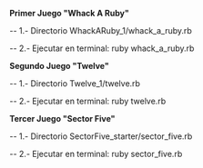******Primer Juego "Whack A Ruby"******

-- 1.- Directorio WhackARuby_1/whack_a_ruby.rb

-- 2.- Ejecutar en terminal: ruby whack_a_ruby.rb

******Segundo Juego "Twelve"******

-- 1.- Directorio Twelve_1/twelve.rb

-- 2.- Ejecutar en terminal: ruby twelve.rb

******Tercer Juego "Sector Five"******

-- 1.- Directorio SectorFive_starter/sector_five.rb

-- 2.- Ejecutar en terminal: ruby sector_five.rb
